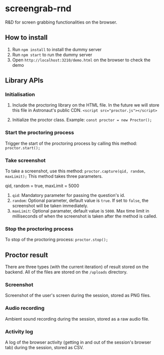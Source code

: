 # screengrab-rnd
R&amp;D for screen grabbing functionalities on the browser.

## How to install
1. Run `npm install` to install the dummy server 
2. Run `npm start` to run the dummy server
3. Open `http://localhost:3210/demo.html` on the browser to check the demo

## Library APIs

### Initialisation
1. Include the proctoring library on the HTML file. In the future we will store this file in Astronaut's public CDN.
`<script src="proctor.js"></script>`

2. Initialize the proctor class. Example:
`const proctor = new Proctor();`

### Start the proctoring process
Trigger the start of the proctoring process by calling this method:
`proctor.start();`

### Take screenshot
To take a screenshot, use this method:
`proctor.capture(qid, random, maxLimit);`
This method takes three parameters. 

qid, random = true, maxLimit = 5000
1. `qid`: Mandatory parameter for passing the question's id.
2. `random`: Optional parameter, default value is `true`. If set to `false`, the screenshot will be taken immediately. 
3. `maxLimit`: Optional paramater, default value is `5000`. Max time limit in milliseconds of when the screenshot is taken after the method is called.

### Stop the proctoring process
To stop of the proctoring process:
`proctor.stop();`

## Proctor result
There are three types (with the current iteration) of result stored on the backend. All of the files are stored on the `/uploads` directory.

### Screenshot
Screenshot of the user's screen during the session, stored as PNG files.

### Audio recording
Ambient sound recording during the session, stored as a raw audio file.

### Activity log
A log of the browser activity (getting in and out of the session's browser tab) during the session, stored as CSV. 